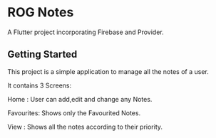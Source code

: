 # ROG Notes

A Flutter project incorporating Firebase and Provider.

## Getting Started

This project is a simple application to manage all the notes of a user.

It contains 3 Screens:
  
  Home : User can add,edit and change any Notes.
  
  Favourites: Shows only the Favourited Notes.
  
  View : Shows all the notes according to their priority.
